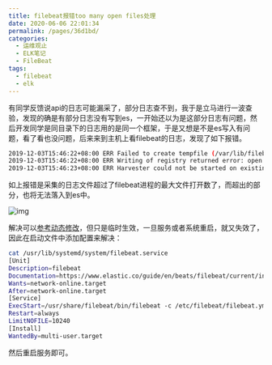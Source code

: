 ```yaml
---
title: filebeat报错too many open files处理
date: 2020-06-06 22:01:34
permalink: /pages/36d1bd/
categories:
  - 运维观止
  - ELK笔记
  - FileBeat
tags:
  - filebeat
  - elk 
---
```


有同学反馈说api的日志可能漏采了，部分日志查不到，我于是立马进行一波查验，发现的确是有部分日志没有写到es，一开始还以为是这部分日志有问题，然后开发同学是同目录下的日志用的是同一个框架，于是又想是不是es写入有问题，看了看也没问题，后来来到主机上看filebeat的日志，发现了如下报错。

```sh
2019-12-03T15:46:22+08:00 ERR Failed to create tempfile (/var/lib/filebeat/registry.new) for writing: open /var/lib/filebeat/registry.new: too many open files
2019-12-03T15:46:22+08:00 ERR Writing of registry returned error: open /var/lib/filebeat/registry.new: too many open files. Continuing...
2019-12-03T15:46:23+08:00 ERR Harvester could not be started on existing file: /var/log/secure, Err: Error setting up harvester: Harvester setup failed. Unexpected file opening error: Failed opening /var/log/secure: open /var/log/secure: too many open files
```

如上报错是采集的日志文件超过了filebeat进程的最大文件打开数了，而超出的部分，也将无法落入到es中。

![img](https://tvax3.sinaimg.cn/large/71cfeb93ly1gf8j8vuxyzj20oe0zkgp9.jpg)

解决可以[参考动态修改](http://www.eryajf.net/5008.html)，但只是临时生效，一旦服务或者系统重启，就又失效了，因此在启动文件中添加配置来解决：

```sh
cat /usr/lib/systemd/system/filebeat.service
[Unit]
Description=filebeat
Documentation=https://www.elastic.co/guide/en/beats/filebeat/current/index.html
Wants=network-online.target
After=network-online.target
[Service]
ExecStart=/usr/share/filebeat/bin/filebeat -c /etc/filebeat/filebeat.yml -path.home /usr/share/filebeat -path.config /etc/filebeat -path.data /var/lib/filebeat -path.logs /var/log/filebeat
Restart=always
LimitNOFILE=10240
[Install]
WantedBy=multi-user.target
```

然后重启服务即可。
